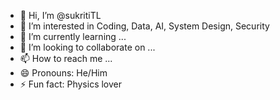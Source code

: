 - 👋 Hi, I’m @sukritiTL
- 👀 I’m interested in Coding, Data, AI, System Design, Security
- 🌱 I’m currently learning ...
- 💞️ I’m looking to collaborate on ...
- 📫 How to reach me ...
- 😄 Pronouns: He/Him
- ⚡ Fun fact: Physics lover 

<!---
sukritiTL/sukritiTL is a ✨ special ✨ repository because its `README.md` (this file) appears on your GitHub profile.
You can click the Preview link to take a look at your changes.
--->
